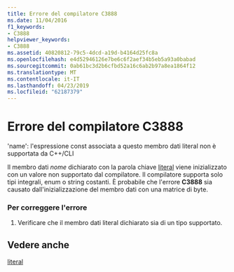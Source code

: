 ```yaml
---
title: Errore del compilatore C3888
ms.date: 11/04/2016
f1_keywords:
- C3888
helpviewer_keywords:
- C3888
ms.assetid: 40820812-79c5-4dcd-a19d-b4164d25fc8a
ms.openlocfilehash: e4d52946126e7be6c6f2aef34b5eb5a93a0babad
ms.sourcegitcommit: 0ab61bc3d2b6cfbd52a16c6ab2b97a8ea1864f12
ms.translationtype: MT
ms.contentlocale: it-IT
ms.lasthandoff: 04/23/2019
ms.locfileid: "62187379"
---
```

# <a name="compiler-error-c3888"></a>Errore del compilatore C3888

'name': l'espressione const associata a questo membro dati literal non è supportata da C++/CLI

Il membro dati *nome* dichiarato con la parola chiave [literal](../../extensions/literal-cpp-component-extensions.md) viene inizializzato con un valore non supportato dal compilatore. Il compilatore supporta solo tipi integrali, enum o string costanti. È probabile che l'errore **C3888** sia causato dall'inizializzazione del membro dati con una matrice di byte.

### <a name="to-correct-this-error"></a>Per correggere l'errore

1. Verificare che il membro dati literal dichiarato sia di un tipo supportato.

## <a name="see-also"></a>Vedere anche

[literal](../../extensions/literal-cpp-component-extensions.md)